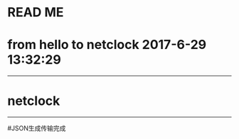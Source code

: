 # READ ME
# from hello to netclock 2017-6-29 13:32:29
-------------------------------------------------------------------------------
# netclock
-------------------------------------------------------------------------------
#JSON生成传输完成 
